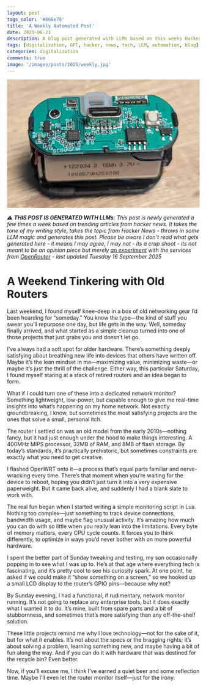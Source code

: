 ```yaml
---
layout: post
tags_color: '#666e76'
title: 'A Weekly Automated Post'
date: 2025-06-21
description: A blog post generated with LLMs based on this weeks Hacker News
tags: [digitalization, GPT, hacker, news, tech, LLM, automation, blog]
categories: digitalization
comments: true
image: '/images/posts/2025/weekly.jpg'
---
```

![](/images/posts/2025/weekly.jpg)

_⚠️ **THIS POST IS GENERATED WITH LLMs**: This post is newly generated a few times a week based on trending articles from hacker news. It takes the tone of my writing style, takes the topic from Hacker News - throws in some LLM magic and generates this post. Please be aware I don't read what gets generated here - it means I may agree, I may not - its a crap shoot - its not meant to be an opinion piece but merely [an experiment](https://github.com/clintjb/Weekly-Post) with the services from [OpenRouter](https://openrouter.ai) - last updated Tuesday 16 September 2025_

# A Weekend Tinkering with Old Routers

Last weekend, I found myself knee-deep in a box of old networking gear I’d been hoarding for “someday.” You know the type—the kind of stuff you swear you’ll repurpose one day, but life gets in the way. Well, someday finally arrived, and what started as a simple cleanup turned into one of those projects that just grabs you and doesn’t let go.

I’ve always had a soft spot for older hardware. There’s something deeply satisfying about breathing new life into devices that others have written off. Maybe it’s the lean mindset in me—maximizing value, minimizing waste—or maybe it’s just the thrill of the challenge. Either way, this particular Saturday, I found myself staring at a stack of retired routers and an idea began to form.

What if I could turn one of these into a dedicated network monitor? Something lightweight, low-power, but capable enough to give me real-time insights into what’s happening on my home network. Not exactly groundbreaking, I know, but sometimes the most satisfying projects are the ones that solve a small, personal itch.

The router I settled on was an old model from the early 2010s—nothing fancy, but it had just enough under the hood to make things interesting. A 400MHz MIPS processor, 32MB of RAM, and 8MB of flash storage. By today’s standards, it’s practically prehistoric, but sometimes constraints are exactly what you need to get creative.

I flashed OpenWRT onto it—a process that’s equal parts familiar and nerve-wracking every time. There’s that moment when you’re waiting for the device to reboot, hoping you didn’t just turn it into a very expensive paperweight. But it came back alive, and suddenly I had a blank slate to work with.

The real fun began when I started writing a simple monitoring script in Lua. Nothing too complex—just something to track device connections, bandwidth usage, and maybe flag unusual activity. It’s amazing how much you can do with so little when you really lean into the limitations. Every byte of memory matters, every CPU cycle counts. It forces you to think differently, to optimize in ways you’d never bother with on more powerful hardware.

I spent the better part of Sunday tweaking and testing, my son occasionally popping in to see what I was up to. He’s at that age where everything tech is fascinating, and it’s pretty cool to see his curiosity spark. At one point, he asked if we could make it “show something on a screen,” so we hooked up a small LCD display to the router’s GPIO pins—because why not?

By Sunday evening, I had a functional, if rudimentary, network monitor running. It’s not going to replace any enterprise tools, but it does exactly what I wanted it to do. It’s mine, built from spare parts and a bit of stubbornness, and sometimes that’s more satisfying than any off-the-shelf solution.

These little projects remind me why I love technology—not for the sake of it, but for what it enables. It’s not about the specs or the bragging rights; it’s about solving a problem, learning something new, and maybe having a bit of fun along the way. And if you can do it with hardware that was destined for the recycle bin? Even better.

Now, if you’ll excuse me, I think I’ve earned a quiet beer and some reflection time. Maybe I’ll even let the router monitor itself—just for the irony.